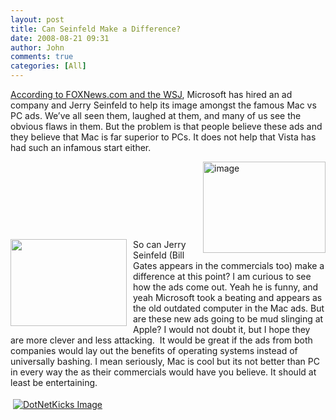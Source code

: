 ```yaml
---
layout: post
title: Can Seinfeld Make a Difference?
date: 2008-08-21 09:31
author: John
comments: true
categories: [All]
---
```

<p><a href="http://www.foxnews.com/story/0,2933,407702,00.html">According to FOXNews.com and the WSJ</a>, Microsoft has hired an ad company and Jerry Seinfeld to help its image amongst the famous Mac vs PC ads. We&rsquo;ve all seen them, laughed at them, and many of us see the obvious flaws in them. But the problem is that people believe these ads and they believe that Mac is far superior to PCs. It does not help that Vista has had such an infamous start either.</p>
<p><a href="/wp-content/uploads/files/media/image/WindowsLiveWriter/CanSeinfeldMakeaDifference_8412/image_2.png"><img title="image" style="border-top-width: 0px; border-left-width: 0px; border-bottom-width: 0px; margin: 0px 0px 0px 5px; border-right-width: 0px" height="146" alt="image" width="196" align="right" border="0" src="/wp-content/uploads/files/media/image/WindowsLiveWriter/CanSeinfeldMakeaDifference_8412/image_thumb.png" /></a></p>
<p>&nbsp;</p>
<p>&nbsp;</p>
<p>&nbsp;</p>
<p>&nbsp;</p>
<p><a href="http://www.foxnews.com/#"><img style="margin: 0px 10px 0px 0px" height="139" alt="" width="186" align="left" src="http://www.foxnews.com/images/421584/2_61_sein320.jpg" /></a>So can Jerry Seinfeld (Bill Gates appears in the commercials too) make a difference at this point? I am curious to see how the ads come out. Yeah he is funny, and yeah Microsoft took a beating and appears as the old outdated computer in the Mac ads. But are these new ads going to be mud slinging at Apple? I would not doubt it, but I hope they are more clever and less attacking.&nbsp; It would be great if the ads from both companies would lay out the benefits of operating systems instead of universally bashing. I mean seriously, Mac is cool but its not better than PC in every way the as their commercials would have you believe. It should at least be entertaining.</p>
<div class="wlWriterHeaderFooter" style="padding-right: 4px; padding-left: 4px; padding-bottom: 4px; margin: 0px; padding-top: 4px; text-align: left"><a href="http://www.dotnetkicks.com/kick/?url=/all/can-seinfeld-make-a-difference/"><img alt="DotNetKicks Image" border="0" src="http://www.dotnetkicks.com/Services/Images/KickItImageGenerator.ashx?url=/all/can-seinfeld-make-a-difference/&amp;bgcolor=0080C0&amp;fgcolor=FFFFFF&amp;border=000000&amp;cbgcolor=D4E1ED&amp;cfgcolor=000000" /></a></div>
<div class="wlWriterHeaderFooter" style="padding-right: 4px; padding-left: 4px; padding-bottom: 4px; margin: 0px; padding-top: 4px; text-align: left"><script type="text/javascript"><!-- var dzone_url = '/all/can-seinfeld-make-a-difference/'; var dzone_title = 'Can Seinfeld Make a Difference?'; var dzone_blurb = 'Can Seinfeld Make a Difference?'; var dzone_style = '1'; --></script><script language="javascript" src="http://widgets.dzone.com/widgets/zoneit.js"></script></div>

